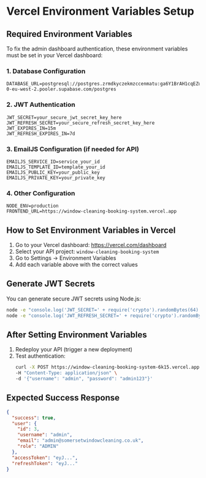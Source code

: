 # Vercel Environment Variables Setup

## Required Environment Variables

To fix the admin dashboard authentication, these environment variables must be set in your Vercel dashboard:

### 1. Database Configuration
```
DATABASE_URL=postgresql://postgres.zrmdkyczekmzccenmatu:ga6Y1BrAH1cqEZu@aws-0-eu-west-2.pooler.supabase.com/postgres
```

### 2. JWT Authentication
```
JWT_SECRET=your_secure_jwt_secret_key_here
JWT_REFRESH_SECRET=your_secure_refresh_secret_key_here
JWT_EXPIRES_IN=15m
JWT_REFRESH_EXPIRES_IN=7d
```

### 3. EmailJS Configuration (if needed for API)
```
EMAILJS_SERVICE_ID=service_your_id
EMAILJS_TEMPLATE_ID=template_your_id
EMAILJS_PUBLIC_KEY=your_public_key
EMAILJS_PRIVATE_KEY=your_private_key
```

### 4. Other Configuration
```
NODE_ENV=production
FRONTEND_URL=https://window-cleaning-booking-system.vercel.app
```

## How to Set Environment Variables in Vercel

1. Go to your Vercel dashboard: https://vercel.com/dashboard
2. Select your API project: `window-cleaning-booking-system`
3. Go to Settings → Environment Variables
4. Add each variable above with the correct values

## Generate JWT Secrets

You can generate secure JWT secrets using Node.js:

```bash
node -e "console.log('JWT_SECRET=' + require('crypto').randomBytes(64).toString('hex'))"
node -e "console.log('JWT_REFRESH_SECRET=' + require('crypto').randomBytes(64).toString('hex'))"
```

## After Setting Environment Variables

1. Redeploy your API (trigger a new deployment)
2. Test authentication: 
   ```bash
   curl -X POST https://window-cleaning-booking-system-6k15.vercel.app/api/auth/login \
   -H "Content-Type: application/json" \
   -d '{"username": "admin", "password": "admin123"}'
   ```

## Expected Success Response
```json
{
  "success": true,
  "user": {
    "id": 3,
    "username": "admin",
    "email": "admin@somersetwindowcleaning.co.uk",
    "role": "ADMIN"
  },
  "accessToken": "eyJ...",
  "refreshToken": "eyJ..."
}
```